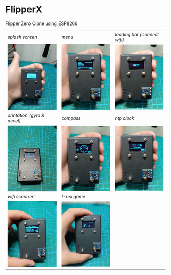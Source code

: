 # FlipperX
Flipper Zero Clone using ESP8266

<table>
	<tr>
		<td><i>splash screen</i></td>
		<td><i>menu</i></td>
		<td><i>loading bar (connect wifi)</i></td>
	</tr>
	<tr>
		<td><img src="img/pic-1.jpg"  alt="1" width = 300px></td>
		<td><img src="img/pic-2.jpg"  alt="2" width = 300px></td>
		<td><img src="img/pic-3.jpg"  alt="3" width = 300px></td>
	</tr>
	<tr>
		<td><i>orintation (gyro & accel)</i></td>
		<td><i>compass</i></td>
		<td><i>ntp clock</i></td>
	</tr>
	<tr>
		<td><img src="img/pic-4.jpg"  alt="4" width = 300px></td>
		<td><img src="img/pic-5.jpg"  alt="5" width = 300px></td>
		<td><img src="img/pic-6.jpg"  alt="6" width = 300px></td>
	</tr>
	<tr>
		<td><i>wifi scanner</i></td>
		<td><i>t-rex game</i></td>
	</tr>
	<tr>
		<td><img src="img/pic-7.jpg"  alt="7" width = 300px></td>
		<td><img src="img/pic-8.jpg"  alt="8" width = 300px></td>
	</tr>
</table>
